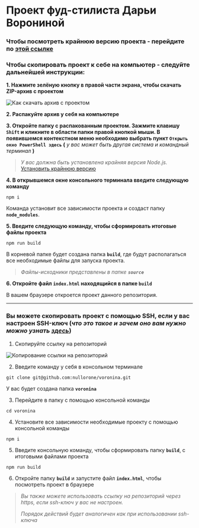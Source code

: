 # Проект фуд-стилиста Дарьи Ворониной

### Чтобы посмотреть крайнюю версию проекта - перейдите по **[этой ссылке](https://nullorone.dev/voronina)**

### Чтобы скопировать проект к себе на компьютер - следуйте дальнейшей инструкции:

**1. Нажмите зелёную кнопку в правой части экрана, чтобы скачать ZIP-архив с проектом**

![Как скачать архив с проектом](https://nullorone.dev/docs/screen_download_zip_github.jpg)

**2. Распакуйте архив у себя на компьютере**

**3. Откройте папку с распакованным проектом. Зажмите клавишу `Shift` и кликните в области папки правой кнопкой мыши. В появившемся контекстном меню необходимо выбрать пункт `Открыть окно PowerShell здесь` (** *у вас может быть другая система и командный терминал* **)**

> *У вас должна быть установлена крайняя версия Node.js.* [Установить крайнюю версию](https://nodejs.org/en/)

**4. В открывшемся окне консольного терминала введите следующую команду**

```
npm i
```
Команда установит все зависимости проекта и создаст папку **`node_modules`**.

**5. Введите следующую команду, чтобы сформировать итоговые файлы проекта**

```
npm run build
```

В корневой папке будет создана папка **`build`**, где будут располагаться все необходимые файлы для запуска проекта.
> *Файлы-исходники представлены в папке **`source`***

**6. Откройте файл `index.html` находящийся в папке `build`**

В вашем браузере откроется проект данного репозитория.

---
### Вы можете скопировать проект с помощью SSH, если у вас настроен SSH-ключ (*что это такое и зачем оно вам нужно можно узнать [здесь](https://htmlacademy.ru/blog/84-register-on-github-work-with-console)*) 

1. Скопируйте ссылку на репозиторий

![Копирование ссылки на репозиторий](https://nullorone.dev/docs/screen_ssh_github.jpg)
  
2. Введите команду у себя в консольном терминале 

```
git clone git@github.com:nullorone/voronina.git
```

У вас будет создана папка **`voronina`**

3. Перейдите в папку с помощью консольной команды

```
cd voronina
```

4. Установите все зависимости необходимые проекту с помощью консольной команды

```
npm i
```

5. Введите консольную команду, чтобы сформировать папку **`build`**, с итоговыми файлами  проекта

```
npm run build
```

6. Откройте папку **`build`** и запустите файл **`index.html`**, чтобы посмотреть проект в браузере


>*Вы также можете использовать ссылку на репозиторий через https, если ssh-ключ у вас не настроен.*
>
>*Порядок действий будет аналогичен как при использовании ssh-ключа*
>&nbsp;

